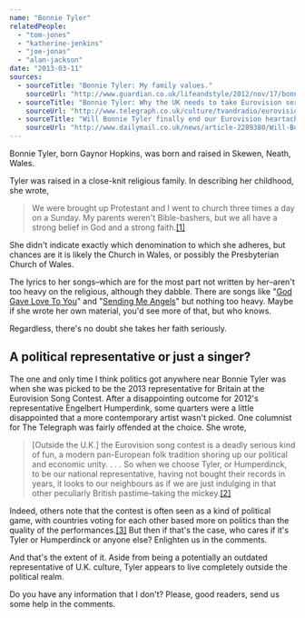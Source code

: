```yaml
---
name: "Bonnie Tyler"
relatedPeople:
  - "tom-jones"
  - "katherine-jenkins"
  - "joe-jonas"
  - "alan-jackson"
date: "2013-03-11"
sources:
  - sourceTitle: "Bonnie Tyler: My family values."
    sourceUrl: "http://www.guardian.co.uk/lifeandstyle/2012/nov/17/bonnie-tyler-my-family-values"
  - sourceTitle: "Bonnie Tyler: Why the UK needs to take Eurovision seriously."
    sourceUrl: "http://www.telegraph.co.uk/culture/tvandradio/eurovision/9915761/Bonnie-Tyler-Why-the-UK-needs-to-take-Eurovision-seriously.html"
  - sourceTitle: "Will Bonnie Tyler finally end our Eurovision heartache?"
    sourceUrl: "http://www.dailymail.co.uk/news/article-2289380/Will-Bonnie-Tyler-finally-end-Eurovision-heartache.html"
---
```


Bonnie Tyler, born Gaynor Hopkins, was born and raised in Skewen, Neath, Wales.

Tyler was raised in a close-knit religious family. In describing her childhood, she wrote,

>We were brought up Protestant and I went to church three times a day on a Sunday. My parents weren't Bible-bashers, but we all have a strong belief in God and a strong faith.<a class="source-citation" href="#http://www.guardian.co.uk/lifeandstyle/2012/nov/17/bonnie-tyler-my-family-values" title="Bonnie Tyler: My family values.">[1]</a>

She didn't indicate exactly which denomination to which she adheres, but chances are it is likely the Church in Wales, or possibly the Presbyterian Church of Wales.

The lyrics to her songs–which are for the most part not written by her–aren't too heavy on the religious, although they dabble. There are songs like "[God Gave Love To You](http://www.metrolyrics.com/god-gave-love-to-you-lyrics-bonnie-tyler.html)" and "[Sending Me Angels](http://www.metrolyrics.com/sending-me-angels-lyrics-bonnie-tyler.html)" but nothing too heavy. Maybe if she wrote her own material, you'd see more of that, but who knows.

Regardless, there's no doubt she takes her faith seriously.


## A political representative or just a singer?

The one and only time I think politics got anywhere near Bonnie Tyler was when she was picked to be the 2013 representative for Britain at the Eurovision Song Contest. After a disappointing outcome for 2012's representative Engelbert Humperdink, some quarters were a little disappointed that a more contemporary artist wasn't picked. One columnist for The Telegraph was fairly offended at the choice. She wrote,

>[Outside the U.K.] the Eurovision song contest is a deadly serious kind of fun, a modern pan-European folk tradition shoring up our political and economic unity. . . . So when we choose Tyler, or Humperdinck, to be our national representative, having not bought their records in years, it looks to our neighbours as if we are just indulging in that other peculiarly British pastime–taking the mickey.<a class="source-citation" href="#http://www.telegraph.co.uk/culture/tvandradio/eurovision/9915761/Bonnie-Tyler-Why-the-UK-needs-to-take-Eurovision-seriously.html" title="Bonnie Tyler: Why the UK needs to take Eurovision seriously.">[2]</a>

Indeed, others note that the contest is often seen as a kind of political game, with countries voting for each other based more on politics than the quality of the performances.<a class="source-citation" href="#http://www.dailymail.co.uk/news/article-2289380/Will-Bonnie-Tyler-finally-end-Eurovision-heartache.html" title="Will Bonnie Tyler finally end our Eurovision heartache?">[3]</a> But then if that's the case, who cares if it's Tyler or Humperdinck or anyone else? Enlighten us in the comments.

And that's the extent of it. Aside from being a potentially an outdated representative of U.K. culture, Tyler appears to live completely outside the political realm.

Do you have any information that I don't? Please, good readers, send us some help in the comments.
